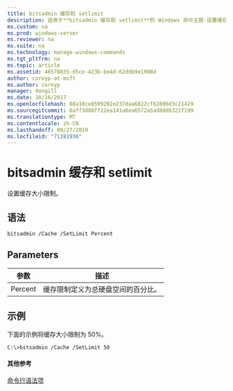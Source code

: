 ```yaml
---
title: bitsadmin 缓存和 setlimit
description: 适用于**bitsadmin 缓存和 setlimit**的 Windows 命令主题-设置缓存大小限制。
ms.custom: na
ms.prod: windows-server
ms.reviewer: na
ms.suite: na
ms.technology: manage-windows-commands
ms.tgt_pltfrm: na
ms.topic: article
ms.assetid: 46578835-d5ce-423b-be4d-62ddb9e1908d
author: coreyp-at-msft
ms.author: coreyp
manager: dongill
ms.date: 10/16/2017
ms.openlocfilehash: 88a10ce8599202e237daa6822cf62806d3c21429
ms.sourcegitcommit: 6aff3d88ff22ea141a6ea6572a5ad8dd6321f199
ms.translationtype: MT
ms.contentlocale: zh-CN
ms.lasthandoff: 09/27/2019
ms.locfileid: "71381936"
---
```

# <a name="bitsadmin-cache-and-setlimit"></a>bitsadmin 缓存和 setlimit



设置缓存大小限制。

## <a name="syntax"></a>语法

```
bitsadmin /Cache /SetLimit Percent
```

## <a name="parameters"></a>Parameters

|参数|描述|
|---------|-----------|
|Percent|缓存限制定义为总硬盘空间的百分比。|

## <a name="BKMK_examples"></a>示例

下面的示例将缓存大小限制为 50%。
```
C:\>bitsadmin /Cache /SetLimit 50 
```

#### <a name="additional-references"></a>其他参考

[命令行语法项](command-line-syntax-key.md)